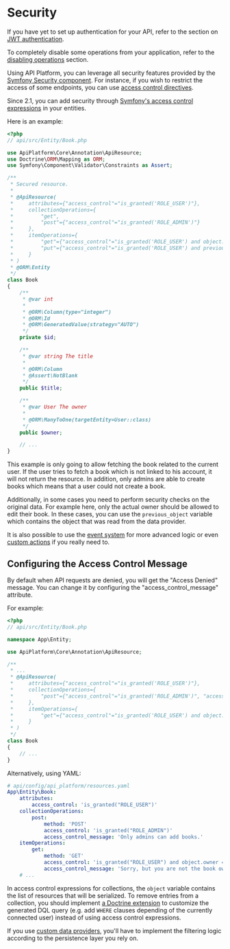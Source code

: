 # Security

If you have yet to set up authentication for your API, refer to the section on [JWT authentication](jwt.md).

To completely disable some operations from your application, refer to the [disabling operations](operations.md#enabling-and-disabling-operations) section.

Using API Platform, you can leverage all security features provided by the [Symfony Security component](http://symfony.com/doc/current/book/security.html). For instance, if you wish to restrict the access of some endpoints, you can use [access control directives](http://symfony.com/doc/current/book/security.html#securing-url-patterns-access-control).

Since 2.1, you can add security through [Symfony's access control expressions](https://symfony.com/doc/current/expressions.html#security-complex-access-controls-with-expressions) in your entities.

Here is an example:

```php
<?php
// api/src/Entity/Book.php

use ApiPlatform\Core\Annotation\ApiResource;
use Doctrine\ORM\Mapping as ORM;
use Symfony\Component\Validator\Constraints as Assert;

/**
 * Secured resource.
 *
 * @ApiResource(
 *     attributes={"access_control"="is_granted('ROLE_USER')"},
 *     collectionOperations={
 *         "get",
 *         "post"={"access_control"="is_granted('ROLE_ADMIN')"}
 *     },
 *     itemOperations={
 *         "get"={"access_control"="is_granted('ROLE_USER') and object.owner == user"},
 *         "put"={"access_control"="is_granted('ROLE_USER') and previous_object.owner == user"},
 *     }
 * )
 * @ORM\Entity
 */
class Book
{
    /**
     * @var int
     *
     * @ORM\Column(type="integer")
     * @ORM\Id
     * @ORM\GeneratedValue(strategy="AUTO")
     */
    private $id;

    /**
     * @var string The title
     *
     * @ORM\Column
     * @Assert\NotBlank
     */
    public $title;

    /**
     * @var User The owner
     *
     * @ORM\ManyToOne(targetEntity=User::class)
     */
    public $owner;

    // ...
}
```

This example is only going to allow fetching the book related to the current user. If the user tries to fetch a book which is not linked to his account, it will not return the resource. In addition, only admins are able to create books which means that a user could not create a book.

Additionally, in some cases you need to perform security checks on the original data. For example here, only the actual owner should be allowed to edit their book. In these cases, you can use the `previous_object` variable which contains the object that was read from the data provider.

It is also possible to use the [event system](events.md) for more advanced logic or even [custom actions](operations.md#creating-custom-operations-and-controllers) if you really need to.

## Configuring the Access Control Message

By default when API requests are denied, you will get the "Access Denied" message. You can change it by configuring the "access\_control\_message" attribute.

For example:

```php
<?php
// api/src/Entity/Book.php

namespace App\Entity;

use ApiPlatform\Core\Annotation\ApiResource;

/**
 * ...
 * @ApiResource(
 *     attributes={"access_control"="is_granted('ROLE_USER')"},
 *     collectionOperations={
 *         "post"={"access_control"="is_granted('ROLE_ADMIN')", "access_control_message"="Only admins can add books."}
 *     },
 *     itemOperations={
 *         "get"={"access_control"="is_granted('ROLE_USER') and object.owner == user", "access_control_message"="Sorry, but you are not the book owner."}
 *     }
 * )
 */
class Book
{
    // ...
}
```

Alternatively, using YAML:

```yaml
# api/config/api_platform/resources.yaml
App\Entity\Book:
    attributes:
        access_control: 'is_granted("ROLE_USER")'
    collectionOperations:
        post:
            method: 'POST'
            access_control: 'is_granted("ROLE_ADMIN")'
            access_control_message: 'Only admins can add books.'
    itemOperations:
        get:
            method: 'GET'
            access_control: 'is_granted("ROLE_USER") and object.owner == user'
            access_control_message: 'Sorry, but you are not the book owner.'
    # ...
```

In access control expressions for collections, the `object` variable contains the list of resources that will be serialized. To remove entries from a collection, you should implement [a Doctrine extension](extensions.md) to customize the generated DQL query \(e.g. add `WHERE` clauses depending of the currently connected user\) instead of using access control expressions.

If you use [custom data providers](data-providers.md), you'll have to implement the filtering logic according to the persistence layer you rely on.

